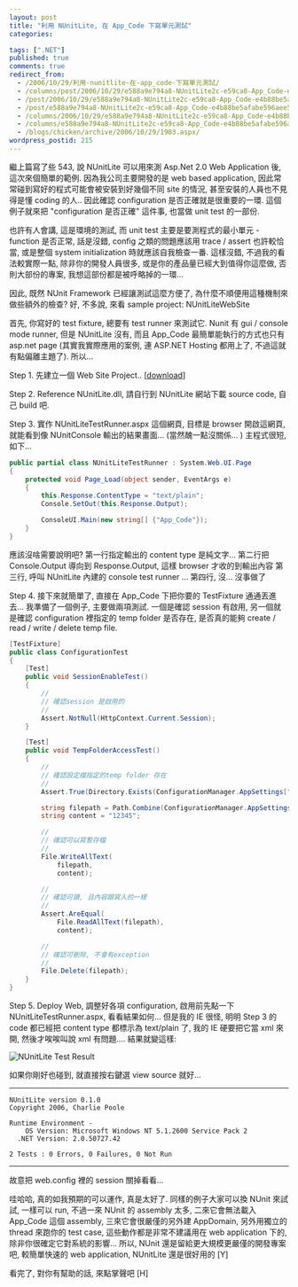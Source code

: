 ```yaml
---
layout: post
title: "利用 NUnitLite, 在 App_Code 下寫單元測試"
categories:

tags: [".NET"]
published: true
comments: true
redirect_from:
  - /2006/10/29/利用-nunitlite-在-app_code-下寫單元測試/
  - /columns/post/2006/10/29/e588a9e794a8-NUnitLite2c-e59ca8-App_Code-e4b88be5afabe596aee58583e6b8ace8a9a6.aspx/
  - /post/2006/10/29/e588a9e794a8-NUnitLite2c-e59ca8-App_Code-e4b88be5afabe596aee58583e6b8ace8a9a6.aspx/
  - /post/e588a9e794a8-NUnitLite2c-e59ca8-App_Code-e4b88be5afabe596aee58583e6b8ace8a9a6.aspx/
  - /columns/2006/10/29/e588a9e794a8-NUnitLite2c-e59ca8-App_Code-e4b88be5afabe596aee58583e6b8ace8a9a6.aspx/
  - /columns/e588a9e794a8-NUnitLite2c-e59ca8-App_Code-e4b88be5afabe596aee58583e6b8ace8a9a6.aspx/
  - /blogs/chicken/archive/2006/10/29/1903.aspx/
wordpress_postid: 215
---
```


繼上篇寫了些 543, 說 NUnitLite 可以用來測 Asp.Net 2.0 Web Application 後, 這次來個簡單的範例. 因為我公司主要開發的是 web based application, 因此常常碰到寫好的程式可能會被安裝到好幾個不同 site 的情況, 甚至安裝的人員也不見得是懂 coding 的人.. 因此確認 configuration 是否正確就是很重要的一環. 這個例子就來把 "configuration 是否正確" 這件事, 也當做 unit test 的一部份.

也許有人會講, 這是環境的測試, 而 unit test 主要是要測程式的最小單元 - function 是否正常, 話是沒錯, config 之類的問題應該用 trace / assert 也許較恰當, 或是整個 system initialization 時就應該自我檢查一番. 這樣沒錯, 不過我的看法較實際一點, 除非你的開發人員很多, 或是你的產品量已經大到值得你這麼做, 否則大部份的專案, 我想這部份都是被呼略掉的一環...

因此, 既然 NUnit Framework 已經讓測試這麼方便了, 為什麼不順便用這種機制來做些額外的檢查? 好, 不多說, 來看 sample project: NUnitLiteWebSite

首先, 你寫好的 test fixture, 總要有 test runner 來測試它. Nunit 有 gui / console mode runner, 但是 NUnitLite 沒有, 而且 App_Code 最簡單能執行的方式也只有 asp.net page (其實我實際應用的案例, 連 ASP.NET Hosting 都用上了, 不過這就有點偏離主題了). 所以...

Step 1. 先建立一個 Web Site Project.. [[download](http://www.chicken-house.net/files/chicken/NUnitLiteWebSite.zip)]

Step 2. Reference NUnitLite.dll, 請自行到 NUnitLite 網站下載 source code, 自己 build 吧.

Step 3. 實作 NUnitLiteTestRunner.aspx 這個網頁, 目標是 browser 開啟這網頁, 就能看到像 NUnitConsole 輸出的結果畫面... (當然醜一點沒關係... ) 主程式很短, 如下...

```csharp
public partial class NUnitLiteTestRunner : System.Web.UI.Page
{
    protected void Page_Load(object sender, EventArgs e)
    {
        this.Response.ContentType = "text/plain";
        Console.SetOut(this.Response.Output);

        ConsoleUI.Main(new string[] {"App_Code"});
    }
}
```

應該沒啥需要說明吧?
第一行指定輸出的 content type 是純文字...
第二行把 Console.Output 導向到 Response.Output, 這樣 browser 才收的到輸出內容
第三行, 呼叫 NUnitLite 內建的 console test runner ...
第四行, 沒... 沒事做了

Step 4. 接下來就簡單了, 直接在 App_Code 下把你要的 TestFixture 通通丟進去... 我準備了一個例子, 主要做兩項測試. 一個是確認 session 有啟用, 另一個就是確認 configuration 裡指定的 temp folder 是否存在, 是否真的能夠 create / read / write / delete temp file.

```csharp
[TestFixture]
public class ConfigurationTest
{
    [Test]
    public void SessionEnableTest()
    {
        //
        // 確認session 是啟用的
        //
        Assert.NotNull(HttpContext.Current.Session);
    }

    [Test]
    public void TempFolderAccessTest()
    {
        //
        // 確認設定檔指定的temp folder 存在
        //
        Assert.True(Directory.Exists(ConfigurationManager.AppSettings["temp-folder"]));

        string filepath = Path.Combine(ConfigurationManager.AppSettings["temp-folder"], "test.txt");
        string content = "12345";

        //
        // 確認可以寫暫存檔
        //
        File.WriteAllText(
            filepath,
            content);

        //
        // 確認可讀, 且內容跟寫入的一樣
        //
        Assert.AreEqual(
            File.ReadAllText(filepath),
            content);

        //
        // 確認可刪除, 不會有exception
        //
        File.Delete(filepath);
    }
}
```

Step 5. Deploy Web, 調整好各項 configuration, 啟用前先點一下 NUnitLiteTestRunner.aspx, 看看結果如何... 但是我的 IE 很怪, 明明 Step 3 的 code 都已經把 content type 都標示為 text/plain 了, 我的 IE 硬要把它當 xml 來開, 然後才唉唉叫說 xml 有問題.... 結果就變這樣:

![NUnitLite Test Result](/wp-content/uploads/2006/10/NUnitLiteApp_Code_2935/image010.png)

如果你剛好也碰到, 就直接按右鍵選 view source 就好...

---
```
NUnitLite version 0.1.0
Copyright 2006, Charlie Poole

Runtime Environment -
    OS Version: Microsoft Windows NT 5.1.2600 Service Pack 2
  .NET Version: 2.0.50727.42

2 Tests : 0 Errors, 0 Failures, 0 Not Run
```
---

故意把 web.config 裡的 session 關掉看看...

哇哈哈, 真的如我預期的可以運作, 真是太好了. 同樣的例子大家可以換 NUnit 來試試, 一樣可以 run, 不過一來 NUnit 的 assembly 太多, 二來它會無法載入 App_Code 這個 assembly, 三來它會很嚴僅的另外建 AppDomain, 另外用獨立的 thread 來跑你的 test case, 這些動作都是非常不建議用在 web application 下的, 除非你很確定它對系統的影響... 所以, NUnit 還是留給更大規模更嚴僅的開發專案吧, 較簡單快速的 web application, NUnitLite 還是很好用的 [Y]

看完了, 對你有幫助的話, 來點掌聲吧 [H]
